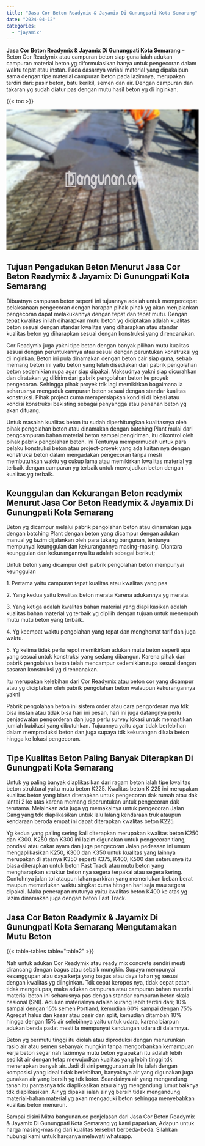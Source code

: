 ```yaml
---
title: "Jasa Cor Beton Readymix & Jayamix Di Gunungpati Kota Semarang"
date: "2024-04-12"
categories: 
  - "jayamix"
---
```


**Jasa Cor Beton Readymix & Jayamix Di Gunungpati Kota Semarang** – Beton Cor Readymix atau campuran beton siap guna ialah adukan campuran material beton yg diformulasikan hanya untuk pengecoran dalam waktu tepat atau instan. Pada dasarnya variasi material yang dipakaipun sama dengan tipe material campuran beton pada lazimnya, merupakan terdiri dari: pasir beton, batu kerikil, semen dan air. Dengan campuran dan takaran yg sudah diatur pas dengan mutu hasil beton yg di inginkan.

{{< toc >}}

![Jasa Cor Beton Readymix & Jayamix Di Gunungpati Kota Semarang](/images/jasa-cor-readymix-21.png)

## Tujuan Pengadukan Beton Menurut Jasa Cor Beton Readymix & Jayamix Di Gunungpati Kota Semarang

Dibuatnya campuran beton seperti ini tujuannya adalah untuk mempercepat pelaksanaan pengecoran dengan harapan pihak-pihak yg akan menjalankan pengecoran dapat melakukannya dengan tepat dan tepat mutu. Dengan tepat kwalitas inilah diharapkan mutu beton yg diciptakan adalah kualitas beton sesuai dengan standar kwalitas yang diharapkan atau standar kualitas beton yg diharapkan sesuai dengan konstruksi yang direncanakan.

Cor Readymix juga yakni tipe beton dengan banyak pilihan mutu kualitas sesuai dengan peruntukannya atau sesuai dengan peruntukan konstruksi yg di inginkan. Beton ini pula dinamakan dengan beton cair siap guna, sebab memang beton ini yaitu beton yang telah disediakan dari pabrik pengolahan beton sedemikian rupa agar siap dipakai. Maksudnya yakni siap dicurahkan dan diratakan yg dikirim dari pabrik pengolahan beton ke proyek pengecoran. Sehingga pihak proyek tdk lagi memikirkan bagaimana ia seharusnya mengaduk campuran beton sesuai dengan standar kualitas konstruksi. Pihak project cuma mempersiapkan kondisi di lokasi atau kondisi konstruksi bekisting sebagai penyangga atau penahan beton yg akan dituang.

Untuk masalah kualitas beton itu sudah diperhitungkan kualitasnya oleh pihak pengolahan beton atau dinamakan dengan batching Plant mulai dari pengcampuran bahan material beton sampai pengiriman, itu dikontrol oleh pihak pabrik pengolahan beton. Ini Tentunya mempermudah untuk para pelaku konstruksi beton atau project-proyek yang ada kaitan nya dengan konstruksi beton dalam mengadakan pengecoran tanpa mesti membutuhkan waktu yg cukup lama atau memikirkan kwalitas material yg terbaik dengan campuran yg terbaik untuk mewujudkan beton dengan kualitas yg terbaik.

## Keunggulan dan Kekurangan Beton readymix Menurut Jasa Cor Beton Readymix & Jayamix Di Gunungpati Kota Semarang

Beton yg dicampur melalui pabrik pengolahan beton atau dinamakan juga dengan batching Plant dengan beton yang dicampur dengan adukan manual yg lazim dijalankan oleh para tukang bangunan, tentunya mempunyai keunggulan dan kekurangannya masing-masing. Diantara keunggulan dan kekurangannya Itu adalah sebagai berikut;

Untuk beton yang dicampur oleh pabrik pengolahan beton mempunyai keunggulan

1\. Pertama yaitu campuran tepat kualitas atau kwalitas yang pas

2\. Yang kedua yaitu kwalitas beton merata Karena adukannya yg merata.

3\. Yang ketiga adalah kwalitas bahan material yang diaplikasikan adalah kualitas bahan material yg terbaik yg dipilih dengan tujuan untuk menempuh mutu mutu beton yang terbaik.

4\. Yg keempat waktu pengolahan yang tepat dan menghemat tarif dan juga waktu.

5\. Yg kelima tidak perlu repot memikirkan adukan mutu beton seperti apa yang sesuai untuk konstruksi yang sedang dibangun. Karena pihak dari pabrik pengolahan beton telah mencampur sedemikian rupa sesuai dengan sasaran konstruksi yg direncanakan.

Itu merupakan kelebihan dari Cor Readymix atau beton cor yang dicampur atau yg diciptakan oleh pabrik pengolahan beton walaupun kekurangannya yakni

Pabrik pengolahan beton ini sistem order atau cara pengorderan nya tdk bisa instan atau tidak bisa hari ini pesan, hari ini juga datangnya perlu penjadwalan pengorderan dan juga perlu survey lokasi untuk memastikan jumlah kubikasi yang dibutuhkan. Tujuannya yaitu agar tidak berlebihan dalam memproduksi beton dan juga supaya tdk kekurangan dikala beton hingga ke lokasi pengecoran.

## Tipe Kualitas Beton Paling Banyak Diterapkan Di Gunungpati Kota Semarang

Untuk yg paling banyak diaplikasikan dari ragam beton ialah tipe kwalitas beton struktural yaitu mutu beton K225. Kwalitas beton K 225 ini merupakan kualitas beton yang biasa diterapkan untuk pengecoran dak rumah atau dak lantai 2 ke atas karena memang diperuntukan untuk pengecoran dak terutama. Melainkan ada juga yg memakainya untuk pengecoran Jalan Gang yang tdk diaplikasikan untuk lalu lalang kendaraan truk ataupun kendaraan beroda empat ini dapat diterapkan kwalitas beton K225.

Yg kedua yang paling sering kali diterapkan merupakan kwalitas beton K250 dan K300. K250 dan K300 ini lazim digunakan untuk pengecoran tiang, pondasi atau cakar ayam dan juga pengecoran Jalan pedesaan ini umum mengaplikasikan K250, K300 dan K350 untuk kualitas yang lainnya merupakan di atasnya K350 seperti K375, K400, K500 dan seterusnya itu biasa diterapkan untuk beton Fast Track atau mutu beton yang mengharapkan struktur beton nya segera terpakai atau segera kering. Contohnya jalan tol ataupun lahan parkiran yang memerlukan beban berat maupun memerlukan waktu singkat cuma hitngan hari saja mau segera dipakai. Maka penerapan mutunya yaitu kwalitas beton K400 ke atas yg lazim dinamakan juga dengan beton Fast Track.

## Jasa Cor Beton Readymix & Jayamix Di Gunungpati Kota Semarang Mengutamakan Mutu Beton

{{< table-tables table="table2" >}}

Nah untuk adukan Cor Readymix atau ready mix concrete sendiri mesti dirancang dengan bagus atau sebaik mungkin. Supaya mempunyai kesanggupan atau daya kerja yang bagus atau daya tahan yg sesuai dengan kwalitas yg diinginkan. Tdk cepat keropos nya, tidak cepat patah, tidak mengelupas, maka adukan campuran atau campuran bahan material material beton ini seharusnya pas dengan standar campuran beton skala nasional (SNI). Adukan materialnya adalah kurang lebih terdiri dari; 10% sampai dengan 15% semen Portland, kemudian 60% sampai dengan 75% Agregat halus dan kasar atau pasir dan split, kemudian ditambah 10% hingga dengan 15% air selebihnya yaitu untuk udara, karena biarpun adukan benda padat mesti Ia mempunyai kandungan udara di dalamnya.

Beton yg bermutu tinggi itu diolah atau diproduksi dengan menurunkan rasio air atau semen sebanyak mungkin tanpa mengorbankan kemampuan kerja beton segar nah lazimnya mutu beton yg apakah itu adalah lebih sedikit air dengan tetap mewujudkan kualitas yang lebih tinggi tdk menerapkan banyak air. Jadi di sini penggunaan air Itu ialah dengan komposisi yang ideal tidak berlebihan, banyaknya air yang digunakan juga gunakan air yang bersih yg tdk kotor. Seandainya air yang mengandung tanah itu pantasnya tdk diaplikasikan atau air yg mengandung lumut baiknya tdk diaplikasikan. Air yg dipakai ialah air yg bersih tidak mengandung material-bahan material yg akan mengaduki beton sehingga menyebabkan kualitas beton menurun.

Sampai disini Mitra bangunan.co penjelasan dari Jasa Cor Beton Readymix & Jayamix Di Gunungpati Kota Semarang yg kami paparkan, Adapun untuk harga masing-masing dari kualitas tersebut berbeda-beda. Silahkan hubungi kami untuk harganya melewati whatsapp.
